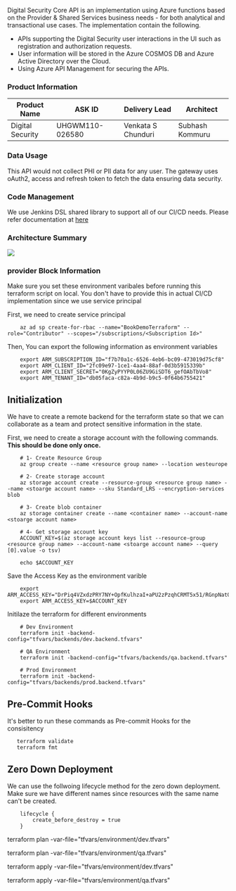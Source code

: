Digital Security Core API is an implementation using Azure functions based on the Provider & Shared Services business needs - for both analytical and transactional use cases.  The implementation contain the following.
- APIs supporting the Digital Security user interactions in the UI such as registration and authorization requests.
- User information will be stored in the Azure COSMOS DB and Azure Active Directory over the Cloud. 
- Using Azure API Management for securing the APIs. 


### Product Information
| Product Name      | ASK ID          | Delivery Lead      | Architect       |
|-------------------|-----------------|--------------------|-----------------|
| Digital Security  | UHGWM110-026580 | Venkata S Chunduri | Subhash Kommuru |

### Data Usage
This API would not collect PHI or PII data for any user. The gateway uses oAuth2, access and refresh token to fetch the data ensuring data security.

### Code Management
We use Jenkins DSL shared library to support all of our CI/CD needs. 
Please refer documentation at [here](https://github.optum.com/ct-instrumentation/jenkins)

### Architecture Summary
<img src="https://github.optum.com/digitalsecurity/DigitalSecurity-Core/blob/master/architecturesummary.png">

### provider Block Information
Make sure you set these environment varibales before running this terraform script on local. You don't have to provide this in actual CI/CD implementation since we use service principal

First, we need to create service principal

```
    az ad sp create-for-rbac --name="BookDemoTerraform" --role="Contributor" --scopes="/subscriptions/<Subscription Id>"
```

Then, You can export the following information as environment variables

```
    export ARM_SUBSCRIPTION_ID="f7b70a1c-6526-4eb6-bc09-473019d75cf8"
    export ARM_CLIENT_ID="2fc09e97-1ce1-4aa4-88af-0d3b5915339b"
    export ARM_CLIENT_SECRET="0KgZyPYYP0L06ZU9GiSDT6_gefOAbTbVo8"
    export ARM_TENANT_ID="db05faca-c82a-4b9d-b9c5-0f64b6755421"
```

## Initialization

We have to create a remote backend for the terraform state so that we can collaborate as a team and protect sensitive information in the state.

First, we need to create a storage account with the following commands. **This should be done only once.**

```
    # 1- Create Resource Group
    az group create --name <resource group name> --location westeurope

    # 2- Create storage account
    az storage account create --resource-group <resource group name> --name <stoarge account name> --sku Standard_LRS --encryption-services blob

    # 3- Create blob container
    az storage container create --name <container name> --account-name <stoarge account name>

    # 4- Get storage account key
    ACCOUNT_KEY=$(az storage account keys list --resource-group <resource group name> --account-name <stoarge account name> --query [0].value -o tsv)

    echo $ACCOUNT_KEY
```

Save the Access Key as the environment varible

```
    export ARM_ACCESS_KEY="DrPiq4VZxdzPRY7NY+OpfKulhzaI+aPU2zPzqhCRMT5x51/RGnpNat0OEpcJCB+HmKjQYksBojtlrH5712l5qw=="
    export ARM_ACCESS_KEY=$ACCOUNT_KEY
```

Initilaze the terraform for different environments

```
    # Dev Environment
    terraform init -backend-config="tfvars/backends/dev.backend.tfvars"

    # QA Environment
    terraform init -backend-config="tfvars/backends/qa.backend.tfvars"

    # Prod Environment
    terraform init -backend-config="tfvars/backends/prod.backend.tfvars"
```

## Pre-Commit Hooks

It's better to run these commands as Pre-commit Hooks for the consisitency

```
   terraform validate
   terraform fmt
```

## Zero Down Deployment

We can use the follwoing lifecycle method for the zero down deployment. Make sure we have different names since resources with the same name can't be created.

```
    lifecycle { 
        create_before_destroy = true
    }
```



terraform plan -var-file="tfvars/environment/dev.tfvars"

terraform plan -var-file="tfvars/environment/qa.tfvars"



terraform apply -var-file="tfvars/environment/dev.tfvars"

terraform apply -var-file="tfvars/environment/qa.tfvars"